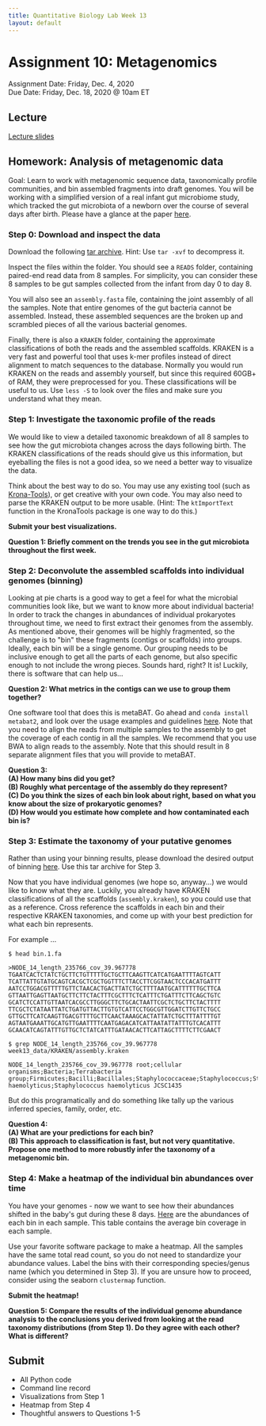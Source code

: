 ```yaml
---
title: Quantitative Biology Lab Week 13
layout: default
---
```


# Assignment 10: Metagenomics
Assignment Date: Friday, Dec. 4, 2020 <br>
Due Date: Friday, Dec. 18, 2020 @ 10am ET <br>

## Lecture

[Lecture slides](https://www.dropbox.com/s/q62sjruupybetll/20201204_qblab_metagenomics.pptx?dl=0)

## Homework: Analysis of metagenomic data

Goal: Learn to work with metagenomic sequence data, taxonomically profile communities, and bin assembled fragments into draft genomes. You will be working with a simplified version of a real infant gut microbiome study, which tracked the gut microbiota of a newborn over the course of several days after birth. Please have a glance at the paper [here](https://www.ncbi.nlm.nih.gov/pmc/articles/PMC3530670/).

### Step 0: Download and inspect the data

Download the following [tar archive](https://bx.bio.jhu.edu/data/cmdb-lab/week13_data.tar). Hint: Use `tar -xvf` to decompress it.

Inspect the files within the folder. You should see a `READS` folder, containing paired-end read data from 8 samples. For simplicity, you can consider these 8 samples to be gut samples collected from the infant from day 0 to day 8.

You will also see an `assembly.fasta` file, containing the joint assembly of all the samples. Note that entire genomes of the gut bacteria cannot be assembled. Instead, these assembled sequences are the broken up and scrambled pieces of all the various bacterial genomes.

Finally, there is also a `KRAKEN` folder, containing the approximate classifications of both the reads and the assembled scaffolds. KRAKEN is a very fast and powerful tool that uses k-mer profiles instead of direct alignment to match sequences to the database. Normally you would run KRAKEN on the reads and assembly yourself, but since this required 60GB+ of RAM, they were preprocessed for you. These classifications will be useful to us. Use `less -S` to look over the files and make sure you understand what they mean.

### Step 1: Investigate the taxonomic profile of the reads

We would like to view a detailed taxonomic breakdown of all 8 samples to see how the gut microbiota changes across the days following birth. The KRAKEN classifications of the reads should give us this information, but eyeballing the files is not a good idea, so we need a better way to visualize the data.

Think about the best way to do so. You may use any existing tool (such as [Krona-Tools](https://github.com/marbl/Krona/wiki)), or get creative with your own code. You may also need to parse the KRAKEN output to be more usable. (Hint: The `ktImportText` function in the KronaTools package is one way to do this.)

**Submit your best visualizations.**

**Question 1: Briefly comment on the trends you see in the gut microbiota throughout the first week.**

### Step 2: Deconvolute the assembled scaffolds into individual genomes (binning)

Looking at pie charts is a good way to get a feel for what the microbial communities look like, but we want to know more about individual bacteria! In order to track the changes in abundances of individual prokaryotes throughout time, we need to first extract their genomes from the assembly. As mentioned above, their genomes will be highly fragmented, so the challenge is to "bin" these fragments (contigs or scaffolds) into groups. Ideally, each bin will be a single genome. Our grouping needs to be inclusive enough to get all the parts of each genome, but also specific enough to not include the wrong pieces. Sounds hard, right? It is! Luckily, there is software that can help us...

**Question 2: What metrics in the contigs can we use to group them together?**

One software tool that does this is metaBAT. Go ahead and `conda install metabat2`, and look over the usage examples and guidelines [here](https://bitbucket.org/berkeleylab/metabat). Note that you need to align the reads from multiple samples to the assembly to get the coverage of each contig in all the samples. We recommend that you use BWA to align reads to the assembly. Note that this should result in 8 separate alignment files that you will provide to metaBAT.

**Question 3:<br/>(A) How many bins did you get?<br/>(B) Roughly what percentage of the assembly do they represent?<br/>(C) Do you think the sizes of each bin look about right, based on what you know about the size of prokaryotic genomes?<br/>(D) How would you estimate how complete and how contaminated each bin is?**

### Step 3: Estimate the taxonomy of your putative genomes

Rather than using your binning results, please download the desired output of binning [here](https://bx.bio.jhu.edu/data/cmdb-lab/bins.tar). Use this tar archive for Step 3.

Now that you have individual genomes (we hope so, anyway...) we would like to know what they are. Luckily, you already have KRAKEN classifications of all the scaffolds (`assembly.kraken`), so you could use that as a reference. Cross reference the scaffolds in each bin and their respective KRAKEN taxonomies, and come up with your best prediction for what each bin represents.

For example ...
```
$ head bin.1.fa

>NODE_14_length_235766_cov_39.967778
TGAATCACTCTATCTGCTTCTGTTTTTGCTGCTTCAAGTTCATCATGAATTTTAGTCATT
TCATTATTGTATGCAGTCACGCTCGCTGGTTTCTTACCTTCGGTAACTCCCACATGATTT
AATCCTGGACGTTTTTGTTCTAACACTGACTTATCTGCTTTTAATGCATTTTTTGCTTCA
GTTAATTGAGTTAATGCTTCTTCTACTTTCGCTTTCTCATTTCTGATTTCTTCAGCTGTC
GCATCTCCATTGTTAATCACGCCTTGGGCTTCTGCACTAATTCGCTCTGCTTCTACTTTT
TTCGCTCTATAATTATCTGATGTTACTTGTGTCATTCCTGGCGTTGGATCTTGTTCTGCC
GTTGCTTCATCAAGTTGACGTTTTGCTTCAACTAAAGCACTATTATCTGCTTTATTTTGT
AGTAATGAAATTGCATGTTGAATTTTCAATGAGACATCATTAATATTATTTGTCACATTT
GCAACATCAGTATTTGTTGCTCTATCATTTGATAACACTTCATTAGCTTTTCTTCGAACT

$ grep NODE_14_length_235766_cov_39.967778 week13_data/KRAKEN/assembly.kraken

NODE_14_length_235766_cov_39.967778	root;cellular organisms;Bacteria;Terrabacteria group;Firmicutes;Bacilli;Bacillales;Staphylococcaceae;Staphylococcus;Staphylococcus haemolyticus;Staphylococcus haemolyticus JCSC1435
```

But do this programatically and do something like tally up the various inferred species, family, order, etc.

**Question 4: <br/>(A) What are your predictions for each bin?<br/>(B) This approach to classification is fast, but not very quantitative. Propose one method to more robustly infer the taxonomy of a metagenomic bin.**

### Step 4: Make a heatmap of the individual bin abundances over time

You have your genomes - now we want to see how their abundances shifted in the baby's gut during these 8 days. [Here](https://bx.bio.jhu.edu/data/cmdb-lab/abundance_table.tab) are the abundances of each bin in each sample. This table contains the average bin coverage in each sample.

Use your favorite software package to make a heatmap. All the samples have the same total read count, so you do not need to standardize your abundance values. Label the bins with their corresponding species/genus name (which you determined in Step 3). If you are unsure how to proceed, consider using the seaborn `clustermap` function.

**Submit the heatmap!**

**Question 5: Compare the results of the individual genome abundance analysis to the conclusions you derived from looking at the read taxonomy distributions (from Step 1). Do they agree with each other? What is different?**

## Submit

* All Python code
* Command line record
* Visualizations from Step 1
* Heatmap from Step 4
* Thoughtful answers to Questions 1-5
